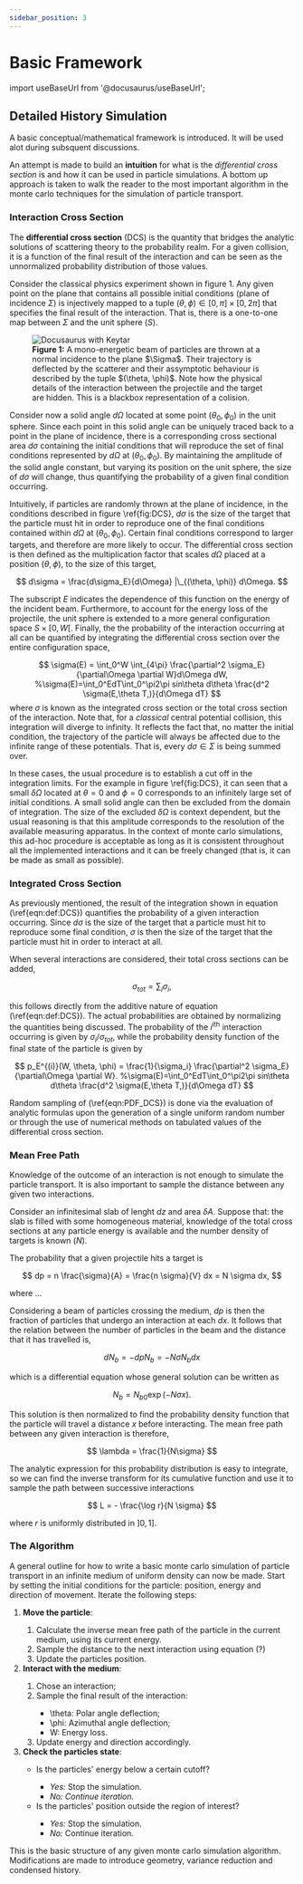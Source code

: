 ```yaml
---
sidebar_position: 3
---
```


# Basic Framework

import useBaseUrl from '@docusaurus/useBaseUrl';


## Detailed History Simulation

A basic conceptual/mathematical framework is introduced. It will be used alot during subsquent discussions.

An attempt is made to build an **intuition** for what is the *differential cross section* is and how it can be used in particle simulations. A bottom up approach is taken to walk the reader to the most important algorithm in the monte carlo techniques for the simulation of particle transport.

### Interaction Cross Section


The **differential cross section** (DCS) is the quantity that bridges the analytic solutions of scattering theory to the probability realm. 
For a given collision, it is a function of the final result of the interaction and can be seen as the unnormalized probability distribution of those values.

Consider the classical physics experiment shown in figure 1.
Any given point on the plane that contains all possible initial conditions (plane of incidence $\Sigma$) is injectively mapped to a tuple $(\theta, \phi) \in [0, \pi]\times[0, 2\pi]$ that specifies the final result of the interaction. That is, there is a one-to-one map between $\Sigma$ and the unit sphere ($S$).

<figure>
<img alt="Docusaurus with Keytar" src={useBaseUrl('/img/DCS.jpg')} />
<figcaption>
<b>Figure 1:</b> A mono-energetic beam of particles are thrown at a normal incidence to the plane $\Sigma$. Their trajectory is deflected by the scatterer and their assymptotic behaviour is described by the tuple $(\theta, \phi)$. Note how the physical details of the interaction between the projectile and the target are hidden. This is a blackbox representation of a colision.
</figcaption>
</figure>


Consider now a solid angle $d\Omega$ located at some point $(\theta_0, \phi_0)$ in the unit sphere. Since each point in this solid angle can be uniquely traced back to a point in the plane of incidence, there is a corresponding cross sectional area $d\sigma$ containing the initial conditions that will reproduce the set of final conditions represented by $d \Omega$ at $(\theta_0, \phi_0)$. By maintaining the amplitude of the solid angle constant, but varying its position on the unit sphere, the size of $d\sigma$ will change, thus quantifying the probability of a given final condition occurring.

Intuitively, if particles are randomly thrown at the plane of incidence, in the conditions described in figure \ref{fig:DCS}, $d\sigma$ is the size of the target that the particle must hit in order to reproduce one of the final conditions contained within $d \Omega$ at $(\theta_0, \phi_0)$. Certain final conditions correspond to larger targets, and therefore are more likely to occur. The differential cross section is then defined as the multiplication factor that scales $d\Omega$ placed at a position $(\theta, \phi)$, to the size of this target,

$$
  d\sigma = \frac{d\sigma_E}{d\Omega} |\_{(\theta, \phi)} d\Omega.
$$

The subscript $E$ indicates the dependence of this function on the energy of the incident beam. Furthermore, to account for the energy loss of the projectile, the unit sphere is extended to a more general configuration space $S \times [0, W[$. Finally, the the probability of the interaction occurring at all can be quantified by integrating the differential cross section over the entire configuration space,

$$
            \sigma(E)  = \int_0^W \int_{4\pi} \frac{\partial^2 \sigma_E}{\partial\Omega \partial W}d\Omega dW,
            %\sigma(E)=\int_0^EdT\int_0^\pi2\pi sin\theta d\theta \frac{d^2 \sigma(E,\theta T,)}{d\Omega dT}
$$
where $\sigma$ is known as the integrated cross section or the total cross section of the interaction. Note that, for a *classical* central potential collision, this integration will diverge to infinity. It reflects the fact that, no matter the initial condition, the trajectory of the particle will always be affected due to the infinite range of these potentials. That is, every $d\sigma \in \Sigma$ is being summed over. 

In these cases, the usual procedure is to establish a cut off in the integration limits. For the example in figure \ref{fig:DCS}, it can seen that a small $\delta \Omega$ located at $\theta = 0$ and $\phi = 0$ corresponds to an infinitely large set of initial conditions. A small solid angle can then be excluded from the domain of integration. The size of the excluded $\delta \Omega$ is context dependent, but the usual reasoning is that this amplitude corresponds to the resolution of the available measuring apparatus. In the context of monte carlo simulations, this ad-hoc procedure is acceptable as long as it is consistent throughout all the implemented interactions and it can be freely changed (that is, it can be made as small as possible).  


### Integrated Cross Section

As previously mentioned, the result of the integration shown in equation (\ref{eqn:def:DCS}) quantifies the probability of a given interaction occurring. Since $d\sigma$ is the size of the target that a particle must hit to reproduce some final condition, $\sigma$ is then the size of the target that the particle must hit in order to interact at all.

When several interactions are considered, their total cross sections can be added,

$$
            \sigma_{tot} = \sum_{i} \sigma_{i},
$$


this follows directly from the additive nature of equation (\ref{eqn:def:DCS}). The actual probabilities are obtained by normalizing the quantities being discussed. The probability of the $i^{\textrm{ith}}$ interaction occurring is given by $\sigma_i / \sigma_{tot}$, while the probability density function of the final state of the particle is given by

$$
            p_E^{(i)}(W, \theta, \phi)  = \frac{1}{\sigma_i} \frac{\partial^2 \sigma_E}{\partial\Omega \partial W}.
            %\sigma(E)=\int_0^EdT\int_0^\pi2\pi sin\theta d\theta \frac{d^2 \sigma(E,\theta T,)}{d\Omega dT}
$$

Random sampling of (\ref{eqn:PDF_DCS}) is done via the evaluation of analytic formulas upon the generation of a single uniform random number or through the use of numerical methods on tabulated values of the differential cross section.
 



### Mean Free Path

Knowledge of the outcome of an interaction is not enough to simulate the particle transport.
It is also important to sample the distance between any given two interactions.

Consider an infinitesimal slab of lenght $dz$ and area $\delta A$.
Suppose that: the slab is filled with some homogeneous material, knowledge of the total cross sections at any particle energy is available and the number density of targets is known ($N$).

The probability that a given projectile hits a target is

$$
   dp = n \frac{\sigma}{A} =  \frac{n \sigma}{V} dx = N \sigma dx,
$$ 

where ...

Considering a beam of particles crossing the medium, $dp$ is then the fraction of particles that undergo an interaction at each $dx$. It follows that the relation between the number of particles in the beam and the distance that it has travelled is,

$$
            dN_{b} = -dp N_{b} =  - N \sigma  N_{b} dx
$$

which is a differential equation whose general solution can be written as

$$
            N_{b} = N_{b0} \exp(-N \sigma x).
$$

This solution is then normalized to find the probability density function that the particle will travel a distance $x$ before interacting. The mean free path between any given interaction is therefore,

$$
            \lambda = \frac{1}{N\sigma}
$$

The analytic expression for this probability distribution is easy to integrate, so we can find the inverse transform for its cumulative function and use it to sample the path between successive interactions

$$
L = - \frac{\log r}{N \sigma}
$$

where $r$ is uniformly distributed in $]0, 1]$.




### The Algorithm
    
A general outline for how to write a basic monte carlo simulation of particle transport in an infinite medium of uniform density can now be made. Start by setting the initial conditions for the particle: position, energy and direction of movement. Iterate the following steps:


<ol>
	<li> <b>Move the particle</b>: </li>	
	<ol>
		<li>Calculate the inverse mean free path of the particle in the current medium, using its current energy. </li>
		<li>Sample the distance to the next interaction using equation (?)</li>
		<li>Update the particles position.</li>
	</ol>
	<li> <b>Interact with the medium</b>: </li>
	<ol>
		<li>Chose an interaction;</li>
		<li>Sample the final result of the interaction:</li>
		<ul>
			<li>\theta: Polar angle deflection;</li>
			<li>\phi: Azimuthal angle deflection;</li>
			<li>W: Energy loss.</li>
		</ul>
		<li>Update energy and direction accordingly.</li>
	</ol>
	<li> <b>Check the particles state</b>: </li>	
		<ul>
			<li>Is the particles' energy below a certain cutoff?</li>
			<ul>
			<li><i>Yes:</i> Stop the simulation.</li>
			<li><i>No: Continue iteration.</i></li>
			</ul>
			<li>Is the particles' position outside the region of interest?</li>
			<ul>
			<li><i>Yes:</i> Stop the simulation.</li>
			<li><i>No:</i> Continue iteration.</li>
			</ul>
		</ul>
</ol>

This is the basic structure of any given monte carlo simulation algorithm. Modifications are made to introduce geometry, variance reduction and condensed history.    
        